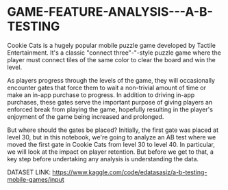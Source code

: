 # GAME-FEATURE-ANALYSIS---A-B-TESTING

Cookie Cats is a hugely popular mobile puzzle game developed by Tactile Entertainment. It's a classic "connect three"-"-style puzzle game where the player must connect tiles of the same color to clear the board and win the level.



As players progress through the levels of the game, they will occasionally encounter gates that force them to wait a non-trivial amount of time or make an in-app purchase to progress. In addition to driving in-app purchases, these gates serve the important purpose of giving players an enforced break from playing the game, hopefully resulting in the player's enjoyment of the game being increased and prolonged.



But where should the gates be placed? Initially, the first gate was placed at level 30, but in this notebook, we're going to analyze an AB test where we moved the first gate in Cookie Cats from level 30 to level 40. In particular, we will look at the impact on player retention. But before we get to that, a key step before undertaking any analysis is understanding the data.

DATASET LINK: https://www.kaggle.com/code/edatasasiz/a-b-testing-mobile-games/input
